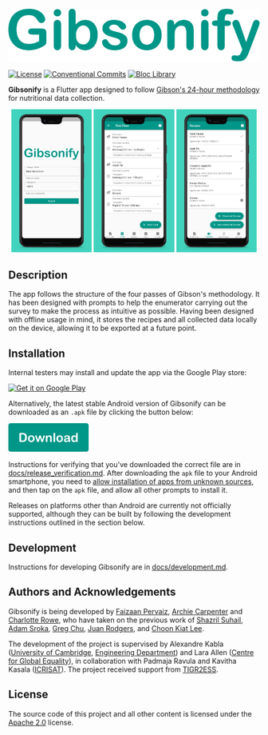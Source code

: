 ![Gibsonify](./docs/images/gibsonify_name_styled.png)

[![License](https://img.shields.io/github/license/DigitalNutritionalAssessment/gibsonify)](https://opensource.org/licenses/Apache-2.0) [![Conventional Commits](https://img.shields.io/badge/Conventional%20Commits-1.0.0-yellow.svg)](https://conventionalcommits.org) [![Bloc Library](https://tinyurl.com/bloc-library)](https://github.com/felangel/bloc)

**Gibsonify** is a Flutter app designed to follow [Gibson's 24-hour methodology](https://www.gov.uk/research-for-development-outputs/an-interactive-24-hour-recall-for-assessing-the-adequacy-of-iron-and-zinc-intakes-in-developing-countries) for nutritional data collection.


<p align='center'> 
    <img src="docs/images/phone_screenshot_1.jpg" width="32%"/>
    <img src="docs/images/phone_screenshot_2.jpg" width="32%"/>
    <img src="docs/images/phone_screenshot_3.jpg" width="32%"/> 
</p>


## Description

The app follows the structure of the four passes of Gibson's methodology. It has been designed with prompts to help the enumerator carrying out the survey to make the process as intuitive as possible. Having been designed with offline usage in mind, it stores the recipes and all collected data locally on the device, allowing it to be exported at a future point.

## Installation

Internal testers may install and update the app via the Google Play store:

<a href='https://play.google.com/store/apps/details?id=org.gibsonify.gibsonify&pcampaignid=pcampaignidMKT-Other-global-all-co-prtnr-py-PartBadge-Mar2515-1'><img alt='Get it on Google Play' width="40%" src='https://play.google.com/intl/en_us/badges/static/images/badges/en_badge_web_generic.png'/></a>

Alternatively, the latest stable Android version of Gibsonify can be downloaded as an `.apk` file by clicking the button below:

<p align='left'>
    <a href="https://github.com/DigitalNutritionalAssessment/gibsonify/releases/latest/download/app-release.apk">
        <img src="docs/images/download_button.png" width="32%"/>
    </a>
</p>


Instructions for verifying that you've downloaded the correct file are in [docs/release_verification.md](docs/release_verification.md). After downloading the `apk` file to your Android smartphone, you need to [allow installation of apps from unknown sources](https://www.maketecheasier.com/install-apps-from-unknown-sources-android/), and then tap on the `apk` file, and allow all other prompts to install it.

Releases on platforms other than Android are currently not officially supported, although they can be built by following the development instructions outlined in the section below.

<!--
TODO: Add Google Play Store & F-droid links?
-->

## Development

Instructions for developing Gibsonify are in [docs/development.md](docs/development.md).

## Authors and Acknowledgements

Gibsonify is being developed by [Faizaan Pervaiz](https://github.com/fpervaiz), [Archie Carpenter](https://github.com/Archie-C) and [Charlotte Rowe](https://github.com/Charlotte-Rowe), who have taken on the previous work of [Shazril Suhail](https://github.com/sshazril), [Adam Sroka](https://adamsroka.io), [Greg Chu](https://github.com/gregchu6), [Juan Rodgers](https://github.com/rodgersjuan), and [Choon Kiat Lee](https://github.com/choonkiatlee).

The development of the project is supervised by Alexandre Kabla ([University of Cambridge](https://www.cam.ac.uk), [Engineering Department](http://www.eng.cam.ac.uk/)) and Lara Allen ([Centre for Global Equality](https://centreforglobalequality.org)), in collaboration with Padmaja Ravula and Kavitha Kasala ([ICRISAT](https://www.icrisat.org/)). The project received support from [TIGR2ESS](https://www.globalfood.cam.ac.uk/keyprogs/TIGR2ESS).

## License

The source code of this project and all other content is licensed under the [Apache 2.0](https://www.apache.org/licenses/LICENSE-2.0) license.
